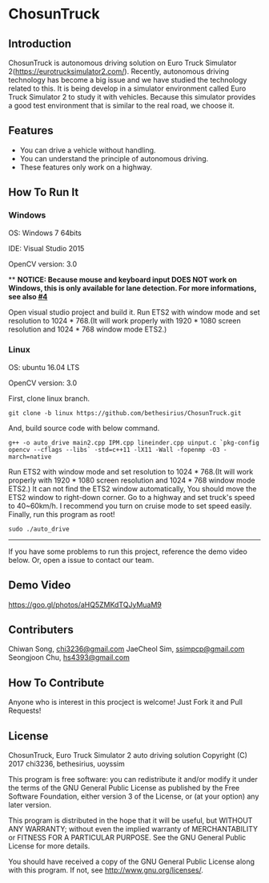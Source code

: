 # ChosunTruck

## Introduction
ChosunTruck is autonomous driving solution on Euro Truck Simulator 2(https://eurotrucksimulator2.com/).
Recently, autonomous driving technology has become a big issue and we have studied the technology related to this.
It is being develop in a simulator environment called Euro Truck Simulator 2 to study it with vehicles.
Because this simulator provides a good test environment that is similar to the real road, we choose it.

## Features
* You can drive a vehicle without handling.
* You can understand the principle of autonomous driving.
* These features only work on a highway.

## How To Run It
### Windows
OS: Windows 7 64bits

IDE: Visual Studio 2015

OpenCV version: 3.0

** **NOTICE: Because mouse and keyboard input DOES NOT work on Windows, this is only available for lane detection. For more informations, see also [#4](https://github.com/bethesirius/ChosunTruck/issues/4)**

Open visual studio project and build it. Run ETS2 with window mode and set resolution to 1024 * 768.(It will work properly with 1920 * 1080 screen resolution and 1024 * 768 window mode ETS2.)

### Linux
OS: ubuntu 16.04 LTS

OpenCV version: 3.0

First, clone linux branch.
```
git clone -b linux https://github.com/bethesirius/ChosunTruck.git
```
And, build source code with below command.
```
g++ -o auto_drive main2.cpp IPM.cpp lineinder.cpp uinput.c `pkg-config opencv --cflags --libs` -std=c++11 -lX11 -Wall -fopenmp -O3 -march=native
```
Run ETS2 with window mode and set resolution to 1024 * 768.(It will work properly with 1920 * 1080 screen resolution and 1024 * 768 window mode ETS2.) It can not find the ETS2 window automatically, You should move the ETS2 window to right-down corner. Go to a highway and set truck's speed to 40~60km/h. I recommend you turn on cruise mode to set speed easily. Finally, run this program as root!
```
sudo ./auto_drive
```
----
If you have some problems to run this project, reference the demo video below. Or, open a issue to contact our team.

## Demo Video
https://goo.gl/photos/aHQ5ZMKdTQJyMuaM9

## Contributers
Chiwan Song, chi3236@gmail.com
JaeCheol Sim, ssimpcp@gmail.com
Seongjoon Chu, hs4393@gmail.com

## How To Contribute
Anyone who is interest in this procject is welcome! Just Fork it and Pull Requests!

## License
ChosunTruck, Euro Truck Simulator 2 auto driving solution
Copyright (C) 2017 chi3236, bethesirius, uoyssim

This program is free software: you can redistribute it and/or modify
it under the terms of the GNU General Public License as published by
the Free Software Foundation, either version 3 of the License, or
(at your option) any later version.

This program is distributed in the hope that it will be useful,
but WITHOUT ANY WARRANTY; without even the implied warranty of
MERCHANTABILITY or FITNESS FOR A PARTICULAR PURPOSE.  See the
GNU General Public License for more details.

You should have received a copy of the GNU General Public License
along with this program.  If not, see <http://www.gnu.org/licenses/>.
